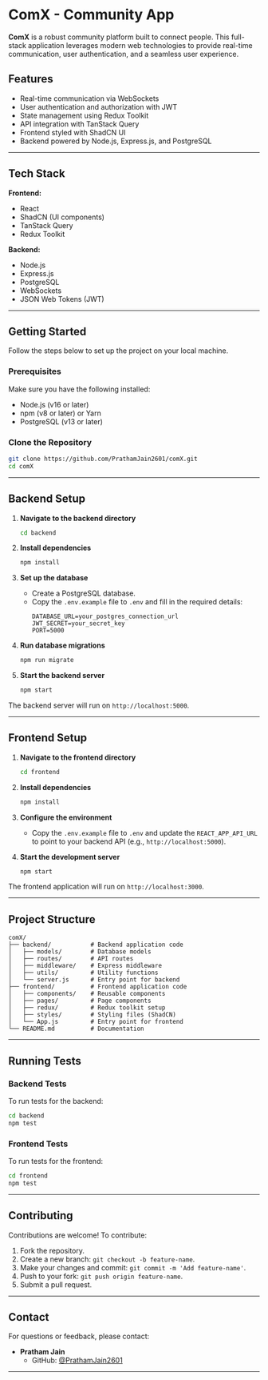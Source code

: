 
# ComX - Community App

**ComX** is a robust community platform built to connect people. This full-stack application leverages modern web technologies to provide real-time communication, user authentication, and a seamless user experience. 

## Features

- Real-time communication via WebSockets
- User authentication and authorization with JWT
- State management using Redux Toolkit
- API integration with TanStack Query
- Frontend styled with ShadCN UI
- Backend powered by Node.js, Express.js, and PostgreSQL

---

## Tech Stack

**Frontend:**
- React
- ShadCN (UI components)
- TanStack Query
- Redux Toolkit

**Backend:**
- Node.js
- Express.js
- PostgreSQL
- WebSockets
- JSON Web Tokens (JWT)

---

## Getting Started

Follow the steps below to set up the project on your local machine.

### Prerequisites

Make sure you have the following installed:
- Node.js (v16 or later)
- npm (v8 or later) or Yarn
- PostgreSQL (v13 or later)

### Clone the Repository

```bash
git clone https://github.com/PrathamJain2601/comX.git
cd comX
```

---

## Backend Setup

1. **Navigate to the backend directory**  
   ```bash
   cd backend
   ```

2. **Install dependencies**  
   ```bash
   npm install
   ```

3. **Set up the database**  
   - Create a PostgreSQL database.
   - Copy the `.env.example` file to `.env` and fill in the required details:  
     ```plaintext
     DATABASE_URL=your_postgres_connection_url
     JWT_SECRET=your_secret_key
     PORT=5000
     ```

4. **Run database migrations**  
   ```bash
   npm run migrate
   ```

5. **Start the backend server**  
   ```bash
   npm start
   ```

The backend server will run on `http://localhost:5000`.

---

## Frontend Setup

1. **Navigate to the frontend directory**  
   ```bash
   cd frontend
   ```

2. **Install dependencies**  
   ```bash
   npm install
   ```

3. **Configure the environment**  
   - Copy the `.env.example` file to `.env` and update the `REACT_APP_API_URL` to point to your backend API (e.g., `http://localhost:5000`).

4. **Start the development server**  
   ```bash
   npm start
   ```

The frontend application will run on `http://localhost:3000`.

---

## Project Structure

```
comX/
├── backend/           # Backend application code
│   ├── models/        # Database models
│   ├── routes/        # API routes
│   ├── middleware/    # Express middleware
│   ├── utils/         # Utility functions
│   └── server.js      # Entry point for backend
├── frontend/          # Frontend application code
│   ├── components/    # Reusable components
│   ├── pages/         # Page components
│   ├── redux/         # Redux toolkit setup
│   ├── styles/        # Styling files (ShadCN)
│   └── App.js         # Entry point for frontend
└── README.md          # Documentation
```

---

## Running Tests

### Backend Tests
To run tests for the backend:
```bash
cd backend
npm test
```

### Frontend Tests
To run tests for the frontend:
```bash
cd frontend
npm test
```

---

## Contributing

Contributions are welcome! To contribute:
1. Fork the repository.
2. Create a new branch: `git checkout -b feature-name`.
3. Make your changes and commit: `git commit -m 'Add feature-name'`.
4. Push to your fork: `git push origin feature-name`.
5. Submit a pull request.


---

## Contact

For questions or feedback, please contact:
- **Pratham Jain**  
  - GitHub: [@PrathamJain2601](https://github.com/PrathamJain2601)

---

